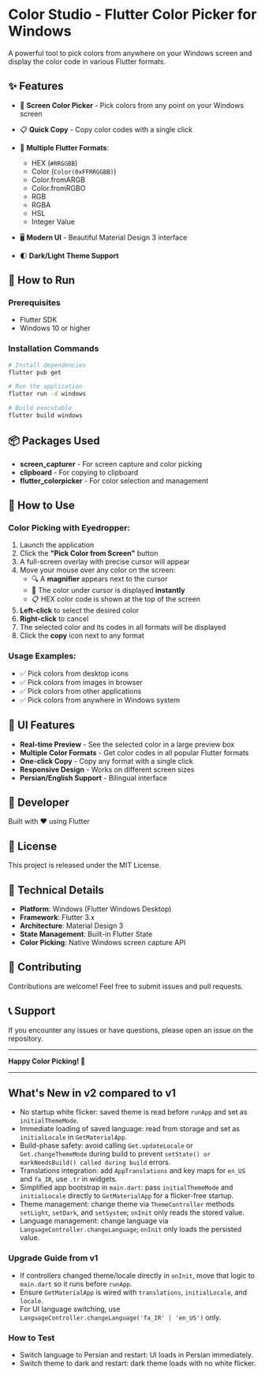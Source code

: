 # Color Studio - Flutter Color Picker for Windows

A powerful tool to pick colors from anywhere on your Windows screen and display the color code in various Flutter formats.

## ✨ Features

- 🎨 **Screen Color Picker** - Pick colors from any point on your Windows screen
- 📋 **Quick Copy** - Copy color codes with a single click
- 🎯 **Multiple Flutter Formats**:
  - HEX (`#RRGGBB`)
  - Color (`Color(0xFFRRGGBB)`)
  - Color.fromARGB
  - Color.fromRGBO
  - RGB
  - RGBA
  - HSL
  - Integer Value

- 🖥️ **Modern UI** - Beautiful Material Design 3 interface
- 🌓 **Dark/Light Theme Support**

## 🚀 How to Run

### Prerequisites

- Flutter SDK
- Windows 10 or higher

### Installation Commands

```bash
# Install dependencies
flutter pub get

# Run the application
flutter run -d windows

# Build executable
flutter build windows
```

## 📦 Packages Used

- **screen_capturer** - For screen capture and color picking
- **clipboard** - For copying to clipboard
- **flutter_colorpicker** - For color selection and management

## 🎯 How to Use

### Color Picking with Eyedropper:
1. Launch the application
2. Click the **"Pick Color from Screen"** button
3. A full-screen overlay with precise cursor will appear
4. Move your mouse over any color on the screen:
   - 🔍 A **magnifier** appears next to the cursor
   - 🎨 The color under cursor is displayed **instantly**
   - 📋 HEX color code is shown at the top of the screen
5. **Left-click** to select the desired color
6. **Right-click** to cancel
7. The selected color and its codes in all formats will be displayed
8. Click the **copy** icon next to any format

### Usage Examples:
- ✅ Pick colors from desktop icons
- ✅ Pick colors from images in browser
- ✅ Pick colors from other applications
- ✅ Pick colors from anywhere in Windows system

## 🎨 UI Features

- **Real-time Preview** - See the selected color in a large preview box
- **Multiple Color Formats** - Get color codes in all popular Flutter formats
- **One-click Copy** - Copy any format with a single click
- **Responsive Design** - Works on different screen sizes
- **Persian/English Support** - Bilingual interface

## 📝 Developer

Built with ❤️ using Flutter

## 📄 License

This project is released under the MIT License.

## 🔧 Technical Details

- **Platform**: Windows (Flutter Windows Desktop)
- **Framework**: Flutter 3.x
- **Architecture**: Material Design 3
- **State Management**: Built-in Flutter State
- **Color Picking**: Native Windows screen capture API

## 🤝 Contributing

Contributions are welcome! Feel free to submit issues and pull requests.

## 📞 Support

If you encounter any issues or have questions, please open an issue on the repository.

---

**Happy Color Picking! 🎨**

---

## What's New in v2 compared to v1

- No startup white flicker: saved theme is read before `runApp` and set as `initialThemeMode`.
- Immediate loading of saved language: read from storage and set as `initialLocale` in `GetMaterialApp`.
- Build-phase safety: avoid calling `Get.updateLocale` or `Get.changeThemeMode` during build to prevent `setState() or markNeedsBuild() called during build` errors.
- Translations integration: add `AppTranslations` and key maps for `en_US` and `fa_IR`, use `.tr` in widgets.
- Simplified app bootstrap in `main.dart`: pass `initialThemeMode` and `initialLocale` directly to `GetMaterialApp` for a flicker-free startup.
- Theme management: change theme via `ThemeController` methods `setLight`, `setDark`, and `setSystem`; `onInit` only reads the stored value.
- Language management: change language via `LanguageController.changeLanguage`; `onInit` only loads the persisted value.

### Upgrade Guide from v1
- If controllers changed theme/locale directly in `onInit`, move that logic to `main.dart` so it runs before `runApp`.
- Ensure `GetMaterialApp` is wired with `translations`, `initialLocale`, and `locale`.
- For UI language switching, use `LanguageController.changeLanguage('fa_IR' | 'en_US')` only.

### How to Test
- Switch language to Persian and restart: UI loads in Persian immediately.
- Switch theme to dark and restart: dark theme loads with no white flicker.
